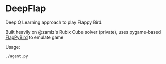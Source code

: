 # DeepFlap

Deep Q Learning approach to play Flappy Bird.

Built heavily on @zamlz's Rubix Cube solver (private), uses pygame-based [FlapPyBird](https://github.com/sourabhv/FlapPyBird) to emulate game

Usage:
```
./agent.py
```
